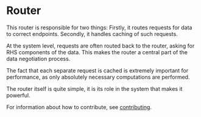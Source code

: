 
# Router

This router is responsible for two things: Firstly, it routes requests for data
to correct endpoints.  Secondly, it handles caching of such requests.

At the system level, requests are often routed back to the router, asking for
RHS components of the data. This makes the router a central part of the data
negotiation process.

The fact that each separate request is cached is extremely important for
performance, as only absolutely necessary computations are performed.

The router itself is quite simple, it is its role in the system that makes it powerful.

For information about how to contribute, see [contributing](https://www.github.com/prio-data/contributing).

